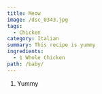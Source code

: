 ```yaml
---
title: Meow
image: /dsc_0343.jpg
tags:
  - Chicken
category: Italian
summary: This recipe is yummy
ingredients:
  - 1 Whole Chicken
path: /baby/
---
```

1. Yummy